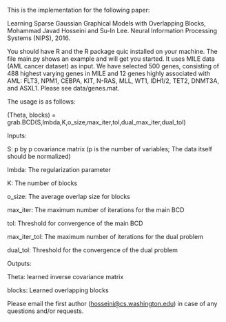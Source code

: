 This is the implementation for the following paper:

Learning Sparse Gaussian Graphical Models with Overlapping Blocks‎, Mohammad Javad Hosseini and Su-In Lee. Neural Information Processing Systems (NIPS), 2016.

You should have R and the R package quic installed on your machine. The file main.py shows an example and will get you started. It uses MILE data (AML
cancer dataset) as input. We have selected 500 genes, consisting of 488 highest varying genes in MILE and 12 genes highly associated with AML:
FLT3, NPM1, CEBPA, KIT, N-RAS, MLL, WT1, IDH1/2, TET2, DNMT3A, and ASXL1. Please see data/genes.mat.

The usage is as follows:

(Theta, blocks) = grab.BCD(S,lmbda,K,o_size,max_iter,tol,dual_max_iter,dual_tol)

Inputs:

S: p by p covariance matrix (p is the number of variables; The data itself should be normalized)

lmbda: The regularization parameter

K: The number of blocks

o_size: The average overlap size for blocks

max_iter: The maximum number of iterations for the main BCD

tol: Threshold for convergence of the main BCD

max_iter_tol: The maximum number of iterations for the dual problem

dual_tol: Threshold for the convergence of the dual problem

Outputs:

Theta: learned inverse covariance matrix

blocks: Learned overlapping blocks

Please email the first author (hosseini@cs.washington.edu) in case of any questions and/or requests.

